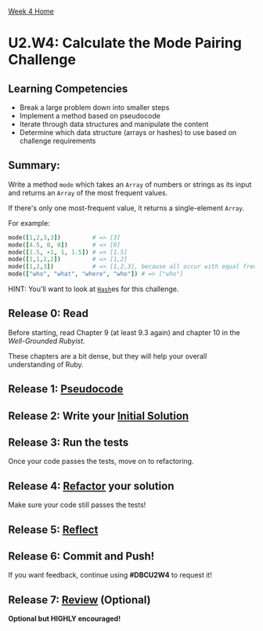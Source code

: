 [Week 4 Home](../)

# U2.W4: Calculate the Mode Pairing Challenge

## Learning Competencies
- Break a large problem down into smaller steps
- Implement a method based on pseudocode
- Iterate through data structures and manipulate the content
- Determine which data structure (arrays or hashes) to use based on challenge requirements


## Summary:

Write a method `mode` which takes an `Array` of numbers or strings as its input and returns an `Array` of the most frequent values.

If there's only one most-frequent value, it returns a single-element `Array`.

For example:

```ruby
mode([1,2,3,3])         # => [3]
mode([4.5, 0, 0])       # => [0]
mode([1.5, -1, 1, 1.5]) # => [1.5]
mode([1,1,2,2])         # => [1,2]
mode([1,2,3])           # => [1,2,3], because all occur with equal frequency
mode(["who", "what", "where", "who"]) # => ["who"]
```
HINT: You'll want to look at [`Hash`](http://ruby-doc.org/core-2.0.0/Hash.html)es for this challenge.

## Release 0: Read
Before starting, read Chapter 9 (at least 9.3 again) and chapter 10 in the *Well-Grounded Rubyist.*

These chapters are a bit dense, but they will help your overall understanding of Ruby.

## Release 1: [Pseudocode](https://github.com/Devbootcamp/phase-0-handbook/blob/master/coding-references/pseudocode.md)

## Release 2: Write your [Initial Solution](https://github.com/Devbootcamp/phase-0-handbook/blob/master/coding-references/initial-solution.md)

## Release 3: Run the tests
Once your code passes the tests, move on to refactoring.

## Release 4: [Refactor](https://github.com/Devbootcamp/phase-0-handbook/blob/master/coding-references/refactoring.md) your solution
Make sure your code still passes the tests!

## Release 5: [Reflect](https://github.com/Devbootcamp/phase-0-handbook/blob/master/coding-references/reflection-guidelines.md)

## Release 6: Commit and Push!
If you want feedback, continue using **#DBCU2W4** to request it!

## Release 7: [Review](https://github.com/Devbootcamp/phase-0-handbook/blob/master/coding-references/review.md) (Optional)
**Optional but HIGHLY encouraged!**
